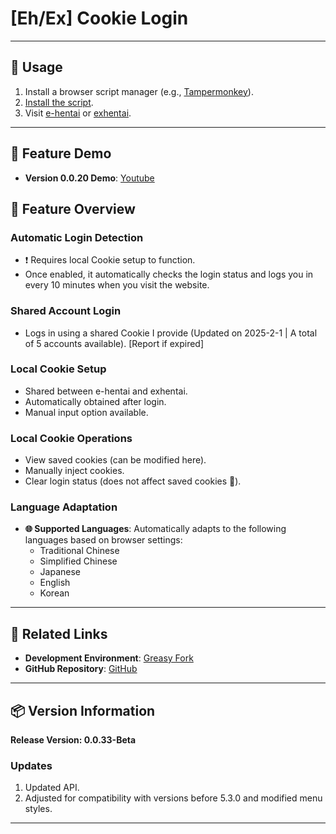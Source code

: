 # **[Eh/Ex] Cookie Login**

---

## **👻 Usage**

1. Install a browser script manager (e.g., [Tampermonkey](https://chrome.google.com/webstore/detail/tampermonkey/dhdgffkkebhmkfjojejmpbldmpobfkfo)).
2. [Install the script](https://update.greasyfork.org/scripts/470710/%5BEEx-Hentai%5D%20AutoLogin.user.js).
3. Visit [e-hentai](https://e-hentai.org/) or [exhentai](https://exhentai.org/).

---

## **👀 Feature Demo**

- **Version 0.0.20 Demo**: [Youtube](https://www.youtube.com/watch?v=NOidYkgINY8)

## **📜 Feature Overview**

### **Automatic Login Detection**
- ❗️ Requires local Cookie setup to function.
- Once enabled, it automatically checks the login status and logs you in every 10 minutes when you visit the website.

### **Shared Account Login**
- Logs in using a shared Cookie I provide (Updated on 2025-2-1 | A total of 5 accounts available). [Report if expired]

### **Local Cookie Setup**
- Shared between e-hentai and exhentai.
- Automatically obtained after login.
- Manual input option available.

### **Local Cookie Operations**
- View saved cookies (can be modified here).
- Manually inject cookies.
- Clear login status (does not affect saved cookies 🍪).

### **Language Adaptation**
- **🌐 Supported Languages**: Automatically adapts to the following languages based on browser settings:
  - Traditional Chinese
  - Simplified Chinese
  - Japanese
  - English
  - Korean

---

## **🔗 Related Links**

- **Development Environment**: [Greasy Fork](https://greasyfork.org/zh-TW/users/989635-canaan-hs)  
- **GitHub Repository**: [GitHub](https://github.com/Canaan-HS/MonkeyScript/tree/main/ExAutoLogin)

---

## **📦 Version Information**

**Release Version: 0.0.33-Beta**

### **Updates**
1. Updated API.
2. Adjusted for compatibility with versions before 5.3.0 and modified menu styles.

---